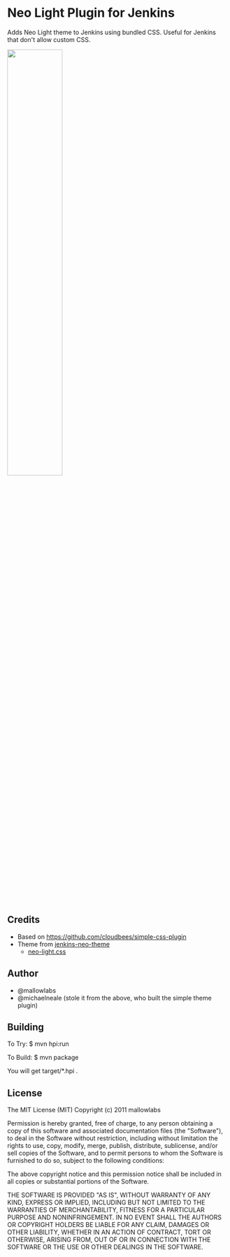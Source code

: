 Neo Light Plugin for Jenkins
==============================
Adds Neo Light theme to Jenkins using bundled CSS. Useful for Jenkins that don't allow custom CSS.

<image src="/neo_light_hero_image.png" width="50%">

Credits
------------------------------
- Based on https://github.com/cloudbees/simple-css-plugin
- Theme from [jenkins-neo-theme](https://github.com/jenkins-contrib-themes/jenkins-neo-theme)
  - [neo-light.css](http://jenkins-contrib-themes.github.io/jenkins-neo-theme/dist/neo-light.css)


Author
------------------------------
* @mallowlabs
* @michaelneale (stole it from the above, who built the simple theme plugin)


Building
------------------------------

To Try:
    $ mvn hpi:run

To Build:
    $ mvn package

You will get target/*.hpi .

License
------------------------------
The MIT License (MIT)
Copyright (c) 2011 mallowlabs

Permission is hereby granted, free of charge, to any person obtaining a copy of this software and associated documentation files (the "Software"), to deal in the Software without restriction, including without limitation the rights to use, copy, modify, merge, publish, distribute, sublicense, and/or sell copies of the Software, and to permit persons to whom the Software is furnished to do so, subject to the following conditions:

The above copyright notice and this permission notice shall be included in all copies or substantial portions of the Software.

THE SOFTWARE IS PROVIDED "AS IS", WITHOUT WARRANTY OF ANY KIND, EXPRESS OR IMPLIED, INCLUDING BUT NOT LIMITED TO THE WARRANTIES OF MERCHANTABILITY, FITNESS FOR A PARTICULAR PURPOSE AND NONINFRINGEMENT. IN NO EVENT SHALL THE AUTHORS OR COPYRIGHT HOLDERS BE LIABLE FOR ANY CLAIM, DAMAGES OR OTHER LIABILITY, WHETHER IN AN ACTION OF CONTRACT, TORT OR OTHERWISE, ARISING FROM, OUT OF OR IN CONNECTION WITH THE SOFTWARE OR THE USE OR OTHER DEALINGS IN THE SOFTWARE.

